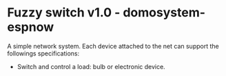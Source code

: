 # Fuzzy switch v1.0 -  domosystem-espnow

A simple network system. Each device attached to the net can support the followings specifications:
- Switch and control a load: bulb or electronic device.

